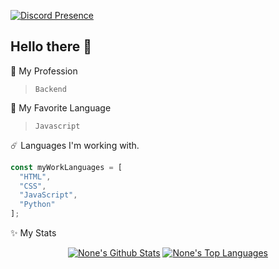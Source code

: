 [![Discord Presence](https://lanyard-profile-readme.vercel.app/api/722901871001337968)](https://discord.com/users/722901871001337968)

## Hello there 👋
:tada: My Profession
> ```Backend```

:telescope: My Favorite Language
> ```Javascript```

:comet: Languages I'm working with.
```ts
const myWorkLanguages = [
  "HTML",
  "CSS",
  "JavaScript",
  "Python" 
];
```

:sparkles: My Stats

  <p align="center">
        <a href="https://github.com/noneduck/"><img alt="None's Github Stats" src="https://github-readme-stats.vercel.app/api?username=noneduck&show_icons=true&count_private=true&theme=react&hide_border=true&bg_color=0D1117" /></a>
  <a href="https://github.com/noneduck"><img alt="None's Top Languages" src="https://github-readme-stats.vercel.app/api/top-langs/?username=noneduck&langs_count=8&count_private=true&layout=compact&theme=react&hide_border=true&bg_color=0D1117" /></a>
  <p/>
